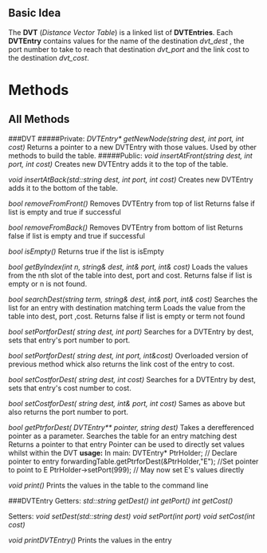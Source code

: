 Basic Idea
----------

The **DVT** (_Distance Vector Table_) is a linked list of **DVTEntries**.
Each **DVTEntry** contains values for the name of the destination _dvt_dest_ , the port number to take to reach that destination _dvt_port_ and the link cost to the destination _dvt_cost_.

Methods
=======


All Methods
-----------

###DVT
#####Private:
_DVTEntry* getNewNode(string dest, int port, int cost)_
Returns  a pointer to a new DVTEntry with those values.
Used by other methods to build the table.
#####Public:
_void insertAtFront(string dest, int port, int cost)_
Creates new DVTEntry adds it to the top of the table.

_void insertAtBack(std::string dest, int port, int cost)_
Creates new DVTEntry adds it to the bottom of the table.

_bool removeFromFront()_
Removes DVTEntry from top of list
Returns false if list is empty and true if successful

_bool removeFromBack()_
Removes DVTEntry from bottom of list
Returns false if list is empty and true if successful

_bool isEmpty()_
Returns true if the list is isEmpty

_bool getByIndex(int n, string& dest, int& port, int& cost)_
Loads the values from the nth slot of the table into dest, port and cost.
Returns false if list is empty or n is not found.

_bool searchDest(string term, string& dest, int& port, int& cost)_
Searches the list for an entry with destination matching term
Loads the value from the table into dest, port ,cost.
Returns false if list is empty or term not found

_bool setPortforDest( string dest, int port)_
Searches for a DVTEntry by dest, sets that entry's port number to port.

_bool setPortforDest( string dest, int port, int&cost)_
Overloaded version of previous method whick also returns the link cost of the entry to cost.

_bool setCostforDest( string dest, int cost)_
Searches for a DVTEntry by dest, sets that entry's cost number to cost.

_bool setCostforDest( string dest, int& port, int cost)_
Sames as above but also returns the port number to port.

_bool getPtrforDest(  DVTEntry** pointer, string dest)_
Takes a derefferenced pointer as a parameter.
Searches the table for an entry matching dest
Returns a pointer to that entry
Pointer can be used to directly set values whilst within the DVT
**usage:**  In main:
DVTEntry* PtrHolder; // Declare pointer to entry
forwardingTable.getPtrforDest(&PtrHolder,"E"); //Set pointer to point to E
PtrHolder->setPort(999); // May now set E's values directly


_void print()_
Prints the values in the table to the command line


###DVTEntry
Getters:
_std::string getDest()_
_int getPort()_
_int getCost()_


Setters:
_void setDest(std::string dest)_
_void setPort(int port)_
_void setCost(int cost)_


_void printDVTEntry()_
Prints the values in the entry 
